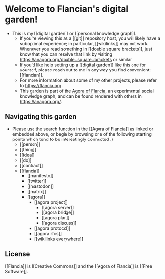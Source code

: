 # Welcome to Flancian's digital garden!

- This is my [[digital garden]] or [[personal knowledge graph]].
  - If you're viewing this as a [[git]] repository host, you will likely have a suboptimal experience; in particular, [[wikilinks]] may not work. Whenever you read something in [[double square brackets]], just know that you can resolve that link by visiting https://anagora.org/double+square+brackets or similar.
  - If you'd like help setting up a [[digital garden]] like this one for yourself, please reach out to me in any way you find convenient: [[flancian]].
  - For more information about some of my other projects, please refer to https://flancia.org.
  - This garden is part of the [Agora of Flancia](https://anagora.org/agora), an experimental social knowledge graph, and can be found rendered with others in https://anagora.org/.

## Navigating this garden

- Please use the search function in the [[Agora of Flancia]] as linked or embedded above, or begin by browsing one of the following starting points which tend to be interestingly connected :)
  - [[person]]
  - [[thing]]
  - [[idea]]
  - [[do]]
  - [[contract]]
  - [[flancia]]
    - [[manifesto]]
    - [[twitter]]
    - [[mastodon]]
    - [[matrix]]
    - [[agora]]
      - [[agora project]]
        - [[agora server]]
        - [[agora bridge]]
        - [[agora plan]]
        - [[agora discuss]]
      - [[agora protocol]]
      - [[agora rfcs]]
      - [[wikilinks everywhere]]

## License

[[Flancia]] is [[Creative Commons]] and the [[Agora of Flancia]] is [[Free Software]].
